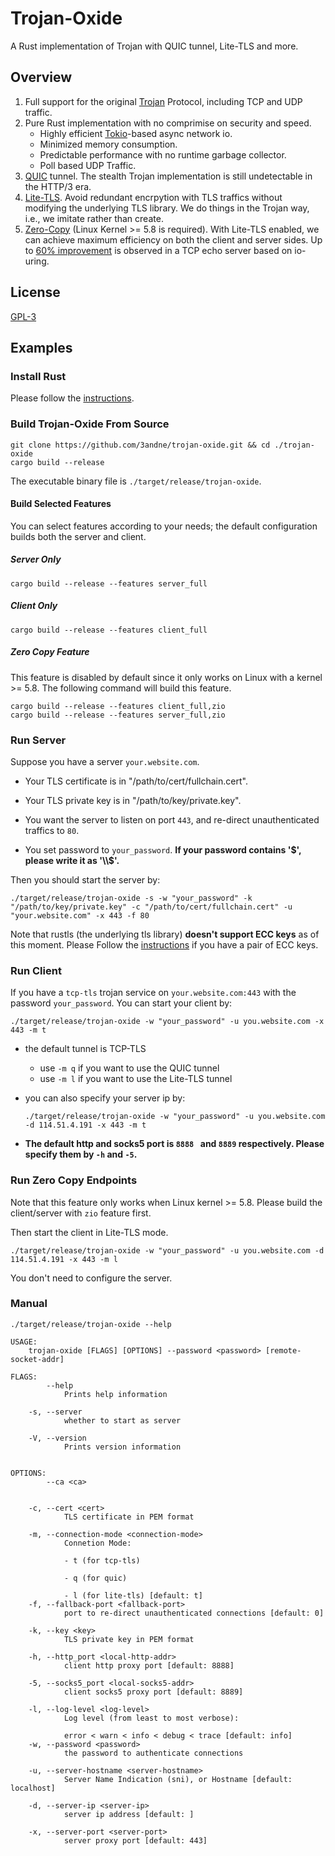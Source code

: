 # Trojan-Oxide

A Rust implementation of Trojan with QUIC tunnel, Lite-TLS and more.

## Overview

1. Full support for the original [Trojan](https://github.com/trojan-gfw/trojan ) Protocol, including TCP and UDP traffic.
2. Pure Rust implementation with no comprimise on security and speed.
   * Highly efficient [Tokio](https://github.com/tokio-rs/tokio)-based async network io.
   * Minimized memory consumption.
   * Predictable performance with no runtime garbage collector.
   * Poll based UDP Traffic.
3. [QUIC](https://en.wikipedia.org/wiki/QUIC) tunnel. The stealth Trojan implementation is still undetectable in the HTTP/3 era.
4. [Lite-TLS](https://github.com/3andne/trojan-oxide/wiki/The-Speed-of-Lite---Lite-TLS-Specification). Avoid redundant encrpytion with TLS traffics without modifying the underlying TLS library. We do things in the Trojan way, i.e., we imitate rather than create.
5. [Zero-Copy](https://kernel.dk/io_uring.pdf?source=techstories.org) (Linux Kernel >= 5.8 is required). With Lite-TLS enabled, we can achieve maximum efficiency on both the client and server sides. Up to [60% improvement](https://github.com/frevib/io_uring-echo-server/blob/master/benchmarks/benchmarks.md) is observed in a TCP echo server based on io-uring.

## License

[GPL-3](https://github.com/3andne/trojan-oxide/blob/main/LICENSE)

## Examples

### Install Rust

Please follow the [instructions](https://www.rust-lang.org/tools/install).

### Build Trojan-Oxide From Source

```
git clone https://github.com/3andne/trojan-oxide.git && cd ./trojan-oxide
cargo build --release
```

The executable binary file is  `./target/release/trojan-oxide`.

#### Build Selected Features

You can select features according to your needs; the default configuration builds both the server and client.

##### Server Only

```
cargo build --release --features server_full
```

##### Client Only

```
cargo build --release --features client_full
```

##### Zero Copy Feature

This feature is disabled by default since it only works on Linux with a kernel >= 5.8. The following command will build this feature.

```
cargo build --release --features client_full,zio
cargo build --release --features server_full,zio
```

### Run Server

Suppose you have a server `your.website.com`.

* Your TLS certificate is in "/path/to/cert/fullchain.cert".

* Your TLS private key is in "/path/to/key/private.key".

* You want the server to listen on port `443`, and re-direct unauthenticated traffics to `80`.
* You set password to `your_password`. **If your password contains '$', please write it as '\\$'.**

Then you should start the server by:

```
./target/release/trojan-oxide -s -w "your_password" -k "/path/to/key/private.key" -c "/path/to/cert/fullchain.cert" -u "your.website.com" -x 443 -f 80
```

Note that rustls (the underlying tls library) **doesn't support ECC keys** as of this moment.  Please Follow the [instructions](https://github.com/rustls/rustls/issues/767) if you have a pair of ECC keys.

### Run Client

If you have a `tcp-tls` trojan service on `your.website.com:443` with the password `your_password`. You can start your client by:

```
./target/release/trojan-oxide -w "your_password" -u you.website.com -x 443 -m t
```

* the default tunnel is TCP-TLS

  * use `-m q` if you want to use the QUIC tunnel
  * use `-m l` if you want to use the Lite-TLS tunnel

* you can also specify your server ip by:

  ```
  ./target/release/trojan-oxide -w "your_password" -u you.website.com -d 114.51.4.191 -x 443 -m t
  ```

* **The default http and socks5 port is `8888 ` and `8889` respectively. Please specify them by `-h` and `-5`.**

### Run Zero Copy Endpoints

Note that this feature only works when Linux kernel >= 5.8. Please build the client/server with `zio` feature first.

Then start the client in Lite-TLS mode.

```
./target/release/trojan-oxide -w "your_password" -u you.website.com -d 114.51.4.191 -x 443 -m l
```

You don't need to configure the server.

### Manual

```
./target/release/trojan-oxide --help
```

```
USAGE:
    trojan-oxide [FLAGS] [OPTIONS] --password <password> [remote-socket-addr]

FLAGS:
        --help       
            Prints help information

    -s, --server     
            whether to start as server

    -V, --version    
            Prints version information


OPTIONS:
        --ca <ca>                              
            

    -c, --cert <cert>                          
            TLS certificate in PEM format

    -m, --connection-mode <connection-mode>    
            Connetion Mode:
            
            - t (for tcp-tls)
            
            - q (for quic)
            
            - l (for lite-tls) [default: t]
    -f, --fallback-port <fallback-port>        
            port to re-direct unauthenticated connections [default: 0]

    -k, --key <key>                            
            TLS private key in PEM format

    -h, --http_port <local-http-addr>          
            client http proxy port [default: 8888]

    -5, --socks5_port <local-socks5-addr>      
            client socks5 proxy port [default: 8889]

    -l, --log-level <log-level>                
            Log level (from least to most verbose):
            
            error < warn < info < debug < trace [default: info]
    -w, --password <password>                  
            the password to authenticate connections

    -u, --server-hostname <server-hostname>    
            Server Name Indication (sni), or Hostname [default: localhost]

    -d, --server-ip <server-ip>                
            server ip address [default: ]

    -x, --server-port <server-port>            
            server proxy port [default: 443]
```